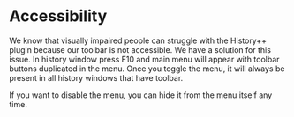 # Accessibility #

We know that visually impaired people can struggle with the History++ plugin because our toolbar is not accessible. We have a solution for this issue. In history window press F10 and main menu will appear with toolbar buttons duplicated in the menu. Once you toggle the menu, it will always be present in all history windows that have toolbar.

If you want to disable the menu, you can hide it from the menu itself any time.